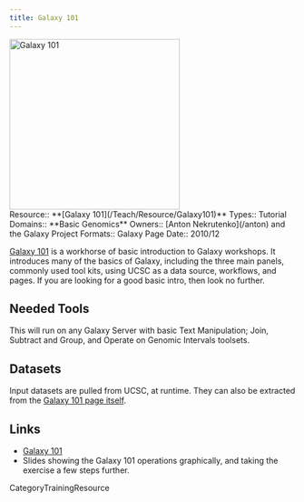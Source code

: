 ```yaml
---
title: Galaxy 101
---
```

<div class='center'>
<a href='https://usegalaxy.org/galaxy101'><img src='/Images/Logos/galaxyLogoTrimmed.png' alt='Galaxy 101' width="300" /></a>
</div>





<div class='deploymentbox'>
 Resource:: **[Galaxy 101](/Teach/Resource/Galaxy101)**
 Types:: Tutorial
 Domains:: **Basic Genomics**
 Owners:: [Anton Nekrutenko](/anton) and the Galaxy Project
 Formats:: Galaxy Page  
 Date:: 2010/12
</div>

[Galaxy 101](https://usegalaxy.org/galaxy101) is a workhorse of basic introduction to Galaxy workshops.  It introduces many of the basics of Galaxy, including the three main panels, commonly used tool kits, using UCSC as a data source, workflows, and pages.  If you are looking for a good basic intro, then look no further.

## Needed Tools

This will run on any Galaxy Server with basic Text Manipulation; Join, Subtract and Group, and Operate on Genomic Intervals toolsets. 

## Datasets

Input datasets are pulled from UCSC, at runtime.  They can also be extracted from the [Galaxy 101 page itself](https://usegalaxy.org/galaxy101).

## Links

* [Galaxy 101](https://usegalaxy.org/galaxy101)
* Slides showing the Galaxy 101 operations graphically, and taking the exercise a few steps further.


CategoryTrainingResource
